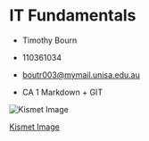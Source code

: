 <!--Headings-->
# IT Fundamentals

<!--UL-->
* Timothy Bourn

* 110361034

* boutr003@mymail.unisa.edu.au

* CA 1 Markdown + GIT

<!-- Images -->
![Kismet Image](https://upload.wikimedia.org/wikipedia/commons/0/03/Kismet-IMG_6007-black.jpg)

<!-- Links -->
[Kismet Image](https://upload.wikimedia.org/wikipedia/commons/0/03/Kismet-IMG_6007-black.jpg)
